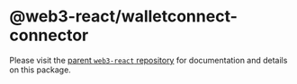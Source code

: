 # @web3-react/walletconnect-connector

Please visit the [parent `web3-react` repository](https://github.com/NoahZinsmeister/web3-react) for documentation and details on this package.
